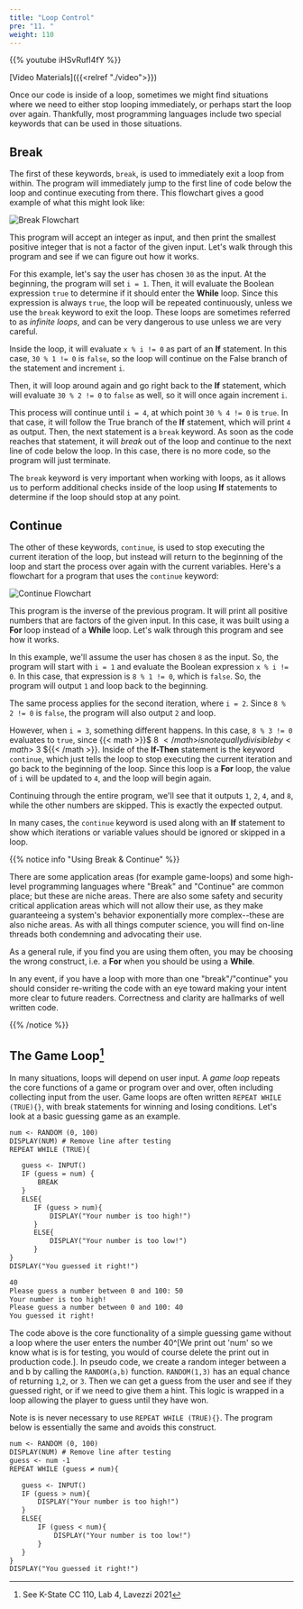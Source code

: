 ```yaml
---
title: "Loop Control"
pre: "11. "
weight: 110
---
```


{{% youtube iHSvRufI4fY %}}

[Video Materials]({{<relref "./video">}})

Once our code is inside of a loop, sometimes we might find situations where we need to either stop looping immediately, or perhaps start the loop over again. Thankfully, most programming languages include two special keywords that can be used in those situations.

## Break

The first of these keywords, `break`, is used to immediately exit a loop from within. The program will immediately jump to the first line of code below the loop and continue executing from there. This flowchart gives a good example of what this might look like:

![Break Flowchart](/images/05-loop/5.5.break.png)

This program will accept an integer as input, and then print the smallest positive integer that is not a factor of the given input. Let's walk through this program and see if we can figure out how it works.

For this example, let's say the user has chosen `30` as the input. At the beginning, the program will set `i = 1`. Then, it will evaluate the Boolean expression `true` to determine if it should enter the **While** loop. Since this expression is always `true`, the loop will be repeated continuously, unless we use the `break` keyword to exit the loop. These loops are sometimes referred to as _infinite loops_, and can be very dangerous to use unless we are very careful.

Inside the loop, it will evaluate `x % i != 0` as part of an **If** statement. In this case, `30 % 1 != 0` is `false`, so the loop will continue on the False branch of the statement and increment `i`. 

Then, it will loop around again and go right back to the **If** statement, which will evaluate `30 % 2 != 0` to `false` as well, so it will once again increment `i`.

This process will continue until `i = 4`, at which point `30 % 4 != 0` is `true`. In that case, it will follow the True branch of the **If** statement, which will print `4` as output. Then, the next statement is a `break` keyword. As soon as the code reaches that statement, it will _break_ out of the loop and continue to the next line of code below the loop. In this case, there is no more code, so the program will just terminate.

The `break` keyword is very important when working with loops, as it allows us to perform additional checks inside of the loop using **If** statements to determine if the loop should stop at any point. 

## Continue

The other of these keywords, `continue`, is used to stop executing the current iteration of the loop, but instead will return to the beginning of the loop and start the process over again with the current variables. Here's a flowchart for a program that uses the `continue` keyword:

![Continue Flowchart](/images/05-loop/5.5.continue.png)

This program is the inverse of the previous program. It will print all positive numbers that are factors of the given input. In this case, it was built using a **For** loop instead of a **While** loop. Let's walk through this program and see how it works.

In this example, we'll assume the user has chosen `8` as the input. So, the program will start with `i = 1` and evaluate the Boolean expression `x % i != 0`. In this case, that expression is `8 % 1 != 0`, which is `false`. So, the program will output `1` and loop back to the beginning. 

The same process applies for the second iteration, where `i = 2`. Since `8 % 2 != 0` is `false`, the program will also output `2` and loop.

However, when `i = 3`, something different happens. In this case, `8 % 3 != 0` evaluates to `true`, since {{< math >}}$ 8 ${{< /math >}} is not equally divisible by {{< math >}}$ 3 ${{< /math >}}. Inside of the **If-Then** statement is the keyword `continue`, which just tells the loop to stop executing the current iteration and go back to the beginning of the loop. Since this loop is a **For** loop, the value of `i` will be updated to `4`, and the loop will begin again.

Continuing through the entire program, we'll see that it outputs `1`, `2`, `4`, and `8`, while the other numbers are skipped. This is exactly the expected output.

In many cases, the `continue` keyword is used along with an **If** statement to show which iterations or variable values should be ignored or skipped in a loop.

{{% notice info "Using Break & Continue" %}}

There are some application areas (for example game-loops) and some high-level programming languages where "Break" and "Continue" are common place; but these are niche areas.  There are also some safety and security critical application areas which will not allow their use, as they make guaranteeing a system's behavior exponentially more complex--these are also niche areas.  As with all things computer science, you will find on-line threads both condemning and advocating their use.  

As a general rule, if you find you are using them often, you may be choosing the wrong construct, i.e. a **For** when you should be using a **While**.

In any event, if you have a loop with more than one "break"/"continue" you should consider re-writing the code with an eye toward making your intent more clear to future readers.  Correctness and clarity are hallmarks of well written code.

{{% /notice %}}

## The Game Loop[^1]

[^1]: See K-State CC 110, Lab 4, Lavezzi 2021

In many situations, loops will depend on user input.  A _game loop_ repeats the core functions of a game or program over and over, often including collecting input from the user. Game loops are often written `REPEAT WHILE (TRUE){}`, with break statements for winning and losing conditions.  Let's look at a basic guessing game as an example.

```tex
num <- RANDOM (0, 100)
DISPLAY(NUM) # Remove line after testing
REPEAT WHILE (TRUE){

   guess <- INPUT()
   IF (guess = num) {
       BREAK
   }
   ELSE{
      IF (guess > num){
          DISPLAY("Your number is too high!")
      }
      ELSE{
          DISPLAY("Your number is too low!")
      }
}
DISPLAY("You guessed it right!")
```

```tex
40
Please guess a number between 0 and 100: 50
Your number is too high!
Please guess a number between 0 and 100: 40
You guessed it right!
```

The code above is the core functionality of a simple guessing game without a loop where the user enters the number 40^[We print out 'num' so we know what is is for testing, you would of course delete the print out in production code.].  In pseudo code, we create a random integer between a and b by calling the `RANDOM(a,b)` function.  `RANDOM(1,3)` has an equal chance of returning `1`,`2`, or `3`.  Then we can get a guess from the user and see if they guessed right, or if we need to give them a hint.   This logic is wrapped in a loop allowing the player to guess until they have won.

Note is is never necessary to use `REPEAT WHILE (TRUE){}`.  The program below is essentially the same and avoids this construct.


```tex
num <- RANDOM (0, 100)
DISPLAY(NUM) # Remove line after testing
guess <- num -1
REPEAT WHILE (guess ≠ num){

   guess <- INPUT()
   IF (guess > num){
       DISPLAY("Your number is too high!")
   }
   ELSE{
       IF (guess < num){
           DISPLAY("Your number is too low!")
       } 
   }
}
DISPLAY("You guessed it right!")
```

